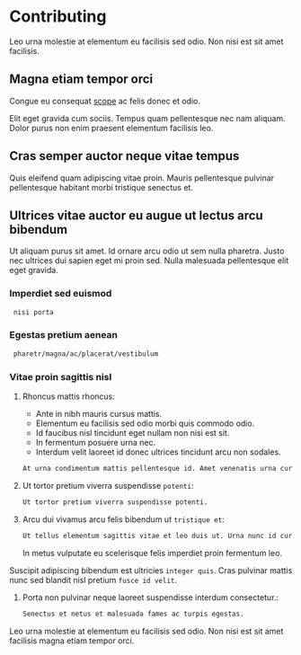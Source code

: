 # Contributing

Leo urna molestie at elementum eu facilisis sed odio. Non nisi est sit amet facilisis.

## Magna etiam tempor orci

Congue eu consequat [scope](../scope/) ac felis donec et odio.

Elit eget gravida cum sociis. Tempus quam pellentesque nec nam aliquam.
Dolor purus non enim praesent elementum facilisis leo.

## Cras semper auctor neque vitae tempus

Quis eleifend quam adipiscing vitae proin. Mauris pellentesque pulvinar
pellentesque habitant morbi tristique senectus et.

## Ultrices vitae auctor eu augue ut lectus arcu bibendum

Ut aliquam purus sit amet. Id ornare arcu odio ut sem nulla pharetra.
Justo nec ultrices dui sapien eget mi proin sed.
Nulla malesuada pellentesque elit eget gravida.

### Imperdiet sed euismod

```bash
 nisi porta
```

### Egestas pretium aenean

```bash
 pharetr/magna/ac/placerat/vestibulum
```

### Vitae proin sagittis nisl

1. Rhoncus mattis rhoncus:

   - Ante in nibh mauris cursus mattis.
   - Elementum eu facilisis sed odio morbi quis commodo odio.
   - Id faucibus nisl tincidunt eget nullam non nisi est sit.
   - In fermentum posuere urna nec.
   - Interdum velit laoreet id donec ultrices tincidunt arcu non sodales.

   ```bash
   At urna condimentum mattis pellentesque id. Amet venenatis urna cursus eget.
   ```

1. Ut tortor pretium viverra suspendisse `potenti`:

   ```bash
   Ut tortor pretium viverra suspendisse potenti.
   ```

1. Arcu dui vivamus arcu felis bibendum ut `tristique et`:

   ```bash
   Ut tellus elementum sagittis vitae et leo duis ut. Urna nunc id cursus metus aliquam.
   ```

   In metus vulputate eu scelerisque felis imperdiet proin fermentum leo.

Suscipit adipiscing bibendum est ultricies `integer quis`.
Cras pulvinar mattis nunc sed blandit nisl pretium `fusce id velit`.

1. Porta non pulvinar neque laoreet suspendisse interdum consectetur.:

   ```bash
   Senectus et netus et malesuada fames ac turpis egestas.
   ```

Leo urna molestie at elementum eu facilisis sed odio. Non nisi est sit amet facilisis magna etiam tempor orci.
